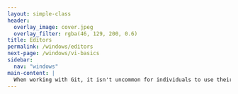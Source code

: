 ```yaml
---
layout: simple-class
header:
  overlay_image: cover.jpeg
  overlay_filter: rgba(46, 129, 200, 0.6)
title: Editors
permalink: /windows/editors
next-page: /windows/vi-basics
sidebar:
  nav: "windows"
main-content: |
  When working with Git, it isn't uncommon for individuals to use their favorite flavor of text editor or IDE (like Eclipse or Visual Source). This section covers how to use the default editor, **vi**, and how to install and configure Git to use alternative editors.
---
```

